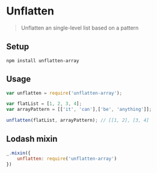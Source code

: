 Unflatten
=========

> Unflatten an single-level list based on a pattern

## Setup

```
npm install unflatten-array
```

## Usage

```javascript
var unflatten = require('unflatten-array');

var flatList = [1, 2, 3, 4];
var arrayPattern = [['it', 'can'],['be', 'anything']];

unflatten(flatList, arrayPattern); // [[1, 2], [3, 4]
```


## Lodash mixin

```javascript
_.mixin({
    unflatten: require('unflatten-array')
})
```
